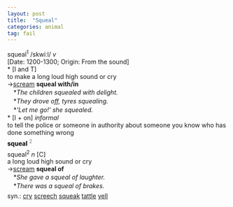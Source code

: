 ```yaml
---
layout: post
title:  "Squeal"
categories: animal
tag: fail
---
```

<DIV style="MARGIN: 0px 0px 5px">squeal<SUP>1</SUP> /skwiːl/ <I>v</I> <BR>[Date: 1200-1300; Origin: From the sound]<BR>* [I and T] <BR>to make a long loud high sound or cry<BR>→<A href="{{ site.baseurl }}/scream"><U>scream</U></A> <B>squeal with/in</B><BR>　*<I>The children squealed with delight.</I><BR>　*<I>They drove off, tyres squealing.</I><BR>　*<I>'Let me go!' she squealed.</I><BR>* [I + on] <I>informal</I> <BR>to tell the police or someone in authority about someone you know who has done something wrong</DIV>
<DIV style="COLOR: #808080; MARGIN: 0px 0px 5px; LINE-HEIGHT: normal"><SPAN style="FONT-SIZE: 10.5pt; COLOR: #000000; LINE-HEIGHT: normal"><B>squeal</B></SPAN> <SUP style="FONT-SIZE: 83%; LINE-HEIGHT: normal">2</SUP> </DIV>
<DIV style="MARGIN: 0px 0px 5px">squeal<SUP>2</SUP> <I>n</I> [C] <BR>a long loud high sound or cry<BR>→<A href="{{ site.baseurl }}/scream"><U>scream</U></A> <B>squeal of</B><BR>　*<I>She gave a squeal of laughter.</I><BR>　*<I>There was a squeal of brakes.</I></DIV>
<DIV style="MARGIN: 0px 0px 5px">
<DIV style="MARGIN: 4px 0px">syn.: <A href="{{ site.baseurl }}/cry"><U>cry</U></A> <A href="{{ site.baseurl }}/screech"><U>screech</U></A> <A href="{{ site.baseurl }}/squeak"><U>squeak</U></A> <A href="{{ site.baseurl }}/tattle"><U>tattle</U></A> <A href="{{ site.baseurl }}/yell"><U>yell</U></A></DIV></DIV>
